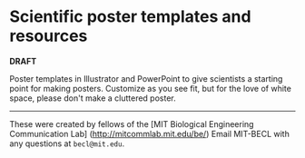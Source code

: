 # Scientific poster templates and resources
**DRAFT**

Poster templates in Illustrator and PowerPoint to give scientists a starting point for making posters. Customize as you see fit, but for the love of white space, please don't make a cluttered poster.

---

These were created by fellows of the [MIT Biological Engineering Communication Lab] (http://mitcommlab.mit.edu/be/)
Email MIT-BECL with any questions at `becl@mit.edu`.
